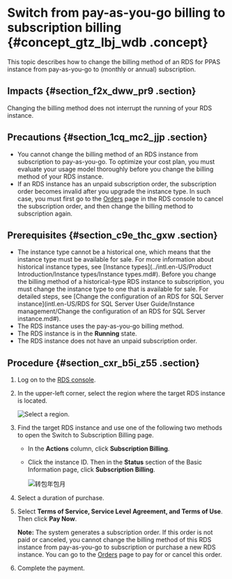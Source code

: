 # Switch from pay-as-you-go billing to subscription billing {#concept_gtz_lbj_wdb .concept}

This topic describes how to change the billing method of an RDS for PPAS instance from pay-as-you-go to \(monthly or annual\) subscription.

## Impacts {#section_f2x_dww_pr9 .section}

Changing the billing method does not interrupt the running of your RDS instance.

## Precautions {#section_1cq_mc2_jjp .section}

-   You cannot change the billing method of an RDS instance from subscription to pay-as-you-go. To optimize your cost plan, you must evaluate your usage model thoroughly before you change the billing method of your RDS instance.
-   If an RDS instance has an unpaid subscription order, the subscription order becomes invalid after you upgrade the instance type. In such case, you must first go to the [Orders](https://expense.console.aliyun.com/#/order/list/) page in the RDS console to cancel the subscription order, and then change the billing method to subscription again.

## Prerequisites {#section_c9e_thc_gxw .section}

-   The instance type cannot be a historical one, which means that the instance type must be available for sale. For more information about historical instance types, see [Instance types](../intl.en-US/Product Introduction/Instance types/Instance types.md#). Before you change the billing method of a historical-type RDS instance to subscription, you must change the instance type to one that is available for sale. For detailed steps, see [Change the configuration of an RDS for SQL Server instance](intl.en-US/RDS for SQL Server User Guide/Instance management/Change the configuration of an RDS for SQL Server instance.md#).
-   The RDS instance uses the pay-as-you-go billing method.
-   The RDS instance is in the **Running** state.
-   The RDS instance does not have an unpaid subscription order.

## Procedure {#section_cxr_b5i_z55 .section}

1.  Log on to the [RDS console](https://rds.console.aliyun.com).
2.  In the upper-left corner, select the region where the target RDS instance is located.

    ![Select a region.](http://static-aliyun-doc.oss-cn-hangzhou.aliyuncs.com/assets/img/7814/156896094936543_en-US.png)

3.  Find the target RDS instance and use one of the following two methods to open the Switch to Subscription Billing page.
    -   In the **Actions** column, click **Subscription Billing**.
    -   Click the instance ID. Then in the **Status** section of the Basic Information page, click **Subscription Billing**.

        ![转包年包月](http://static-aliyun-doc.oss-cn-hangzhou.aliyuncs.com/assets/img/7882/15689609493011_en-US.png)

4.  Select a duration of purchase.
5.  Select **Terms of Service, Service Level Agreement, and Terms of Use**. Then click **Pay Now**.

    **Note:** The system generates a subscription order. If this order is not paid or canceled, you cannot change the billing method of this RDS instance from pay-as-you-go to subscription or purchase a new RDS instance. You can go to the [Orders](https://expense.console.aliyun.com/#/order/list/) page to pay for or cancel this order.

6.  Complete the payment.

